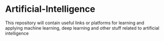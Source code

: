 # Artificial-Intelligence
This repository will contain useful links or platforms for learning and applying machine learning, deep learning and other stuff related to artificial intelligence
